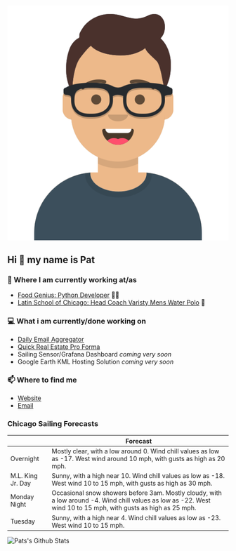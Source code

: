 [![Social banner for p-j-falconer](https://raw.githubusercontent.com/P-J-FALCONER/P-J-FALCONER/master/assets/avataaars.svg)](https://patfalconer.com/)
## Hi :wave: my name is Pat

### 💼 Where I am currently working at/as
- [Food Genius: Python Developer](https://getfoodgenius.com/) 🍔🐍
- [Latin School of Chicago: Head Coach Varisty Mens Water Polo](https://www.latinschool.org/) 🤽


### 💻 What i am currently/done working on
 - [Daily Email Aggregator](https://github.com/P-J-FALCONER/dott_daily_mail)
 - [Quick Real Estate Pro Forma](https://github.com/P-J-FALCONER/henry)
 - Sailing Sensor/Grafana Dashboard *coming very soon*
 - Google Earth KML Hosting Solution *coming very soon*

### 📫 Where to find me
 - [Website](https://patfalconer.com/)
 - [Email](mailto:patrick.j.falconer@gmail.com)


### Chicago Sailing Forecasts
|   | Forecast  |
|---|---|
| Overnight | Mostly clear, with a low around 0. Wind chill values as low as -17. West wind around 10 mph, with gusts as high as 20 mph. |
| M.L. King Jr. Day | Sunny, with a high near 10. Wind chill values as low as -18. West wind 10 to 15 mph, with gusts as high as 30 mph. |
| Monday Night | Occasional snow showers before 3am. Mostly cloudy, with a low around -4. Wind chill values as low as -22. West wind 10 to 15 mph, with gusts as high as 25 mph. |
| Tuesday | Sunny, with a high near 4. Wind chill values as low as -23. West wind 10 to 15 mph. |

![Pats's Github Stats](https://github-readme-stats.vercel.app/api?username=p-j-falconer&show_icons=true&theme=radical)
